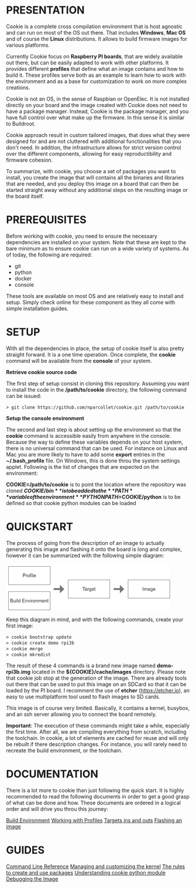 # PRESENTATION

Cookie is a complete cross compilation environment that is host agnostic and can run on most of the
OS out there. That includes **Windows**, **Mac OS** and of course the **Linux** distributions. It allows
to build firmware images for various platforms.

Currently Cookie focus on **Raspberry PI boards**, that are widely available out there, but can be easily
adapted to work with other platforms. It provides different **profiles** that define what an image contains
and how to build it. These profiles serve both as an example to learn how to work with the environment
and as a base for customization to work on more complex creations.

Cookie is not an OS, in the sense of Raspbian or OpenElec. It is not installed directly on your board and
the image created with Cookie does not need to have a package manager. Instead, Cookie is the package
manager, and you have full control over what make up the firmware. In this sense it is similar to Buildroot.

Cookie approach result in custom tailored images, that does what they were designed for and are not
cluttered with additional functionalities that you don't need. In addition, the infrastructure allows for
strict version control over the different components, allowing for easy reproductibility and firmware
cohesion.

To summarize, with cookie, you choose a set of packages you want to install, you create the image that will
contains all the binaries and libraries that are needed, and you deploy this image on a board that can then
be started straight away without any additional steps on the resulting image or the board itself.

# PREREQUISITES

Before working with cookie, you need to ensure the necessary dependencies are installed on your
system. Note that these are kept to the bare minimum as to ensure cookie can run on a wide variety
of systems. As of today, the following are required:

- git
- python
- docker
- console

These tools are available on most OS and are relatively easy to install and setup. Simply check
online for these component as they all come with simple installation guides.

# SETUP

With all the dependencies in place, the setup of cookie itself is also pretty straight forward. It 
is a one time operation. Once complete, the **cookie** command will be available from the **console**
of your system.

**Retrieve cookie source code**

The first step of setup consist in cloning this repository. Assuming you want to install the code in
the **/path/to/cookie** directory, the following command can be issued:

	> git clone https://github.com/nparcollet/cookie.git /path/to/cookie

**Setup the console environment**

The second and last step is about setting up the environment so that the **cookie** command is
accessible easily from anywhere in the console. Because the way to define these variables depends on
your host system, there is no universal command that can be used. For instance on Linux and Mac you
are more likely to have to add some **export** entries in the **~/.bash_profile** file. On Windows,
this is done throu the system settings applet. Following is the list of changes that are expected on
the environment:

**COOKIE=/path/to/cookie** is to point the location where the repository was cloned
**${COOKIE}/bin** is to be added to the **PATH** variable of the environment
**PYTHONPATH=$COOKIE/python** is to be defined so that cookie python modules can be loaded

# QUICKSTART

The process of going from the description of an image to actually generating this image and flashing
it onto the board is long and complex, however it can be summarized with the following simple diagram:


![Overview](documentation/overview.png)

Keep this diagram in mind, and with the following commands, create your first image:

	> cookie bootstrap update
	> cookie create demo rpi3b
	> cookie merge
	> cookie mkredist

The result of these 4 commands is a brand new image named **demo-rpi3b.img** located in the
**${COOKIE}/cache/images** directory. Please note that cookie job stop at the generation of the
image. There are already tools out there that can be used to put this image on an SDCard so that
it can be loaded by the PI board. I recomment the use of **etcher** (https://etcher.io), an easy to
use multiplatform tool used to flash images to SD cards.

This image is of course very limited. Basically, it contains a kernel, busybox, and an ssh server
allowing you to connect the board remotely.

**Important**: The execution of these commands might take a while, especially the first time. After
all, we are compiling everything from scratch, including the toolchain. In cookie, a lot of elements
are cached for reuse and will only be rebuilt if there description changes. For instance, you will
rarely need to recreate the build environment, or the toolchain.

# DOCUMENTATION

There is a lot more to cookie than just following the quick start. It is highly recommended to read
the following documents in order to get a good grasp of what can be done and how. These documents
are ordered in a logical order and will drive you throu this journey:

[Build Environment](documentation/BOOTSTRAP.md)
[Working with Profiles](documentation/PROFILES.md)
[Targets ins and outs](documentation/TARGETS.md)
[Flashing an image](documentation/FLASHING.md)

# GUIDES

[Command Line Reference](documentation/CMDLINE.md)
[Managing and customizing the kernel](documentation/KERNEL.md)
[The rules to create and use packages](documentation/PACKAGES.md)
[Understanding cookie python module](documentation/PYTHON.md)
[Debugging the Image](documentation/DEBUG.md)


